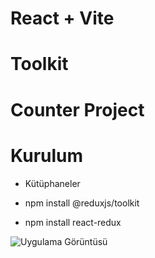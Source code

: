 # React + Vite
# Toolkit
# Counter Project
# Kurulum

- Kütüphaneler

- npm install @reduxjs/toolkit

- npm install react-redux

![Uygulama Görüntüsü](src/assets/Kayıt-2024-10-27-145803.gif)
